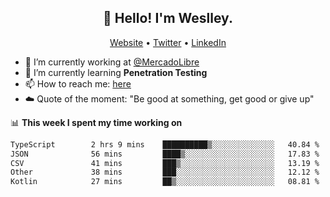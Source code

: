 <h2 align="center">👋 Hello! I'm Weslley.</h2>
<p align="center">
  <a href="http://weslleyneri.com.br">Website</a> •
  <a href="https://twitter.com/Weslley_Neri">Twitter</a> •
  <a href="https://www.linkedin.com/in/weslley-neri-3658908b">LinkedIn</a>
</p>


- 🔭 I’m currently working at [@MercadoLibre](https://github.com/mercadolibre)
- 🌱 I’m currently learning **Penetration Testing**
- 📫 How to reach me: [here](mailto:weslley39@gmail.com)
- ☁️ Quote of the moment: "Be good at something, get good or give up"

📊 **This week I spent my time working on**
<!--START_SECTION:waka-->

```txt
TypeScript        2 hrs 9 mins    ██████████▒░░░░░░░░░░░░░░   40.84 %
JSON              56 mins         ████▒░░░░░░░░░░░░░░░░░░░░   17.83 %
CSV               41 mins         ███▒░░░░░░░░░░░░░░░░░░░░░   13.19 %
Other             38 mins         ███░░░░░░░░░░░░░░░░░░░░░░   12.12 %
Kotlin            27 mins         ██▒░░░░░░░░░░░░░░░░░░░░░░   08.81 %
```

<!--END_SECTION:waka-->

<!-- Inspired by https://github.com/gruselhaus/gruselhaus -->